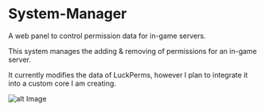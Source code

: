 # System-Manager
A web panel to control permission data for in-game servers.

This system manages the adding & removing of permissions for an in-game server.

It currently modifies the data of LuckPerms, however I plan to integrate it into a custom core I am creating.

![alt Image](https://cdn.discordapp.com/attachments/892102571974619148/951968342686724136/panel.png)
